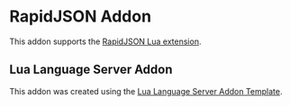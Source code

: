 # RapidJSON Addon
This addon supports the [RapidJSON Lua extension](https://github.com/xpol/lua-rapidjson/blob/master/API.md).

## Lua Language Server Addon
This addon was created using the [Lua Language Server Addon Template](https://github.com/LuaLS/addon-template).
